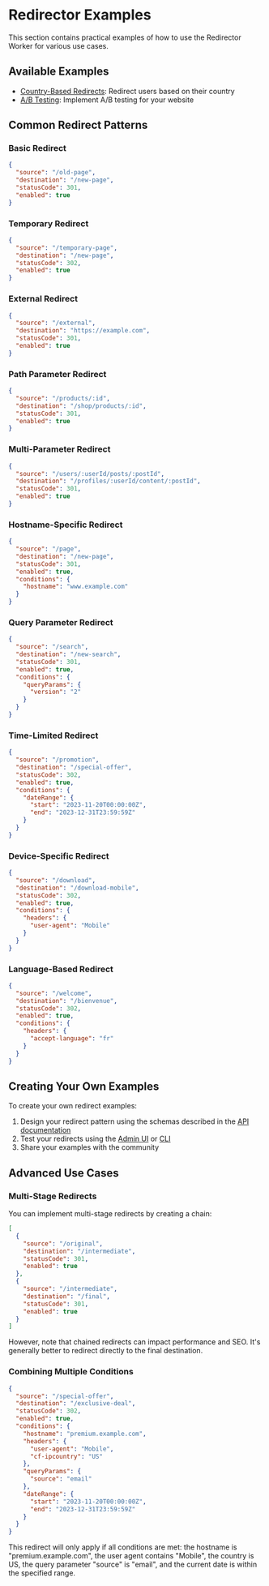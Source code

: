 # Redirector Examples

This section contains practical examples of how to use the Redirector Worker for various use cases.

## Available Examples

- [Country-Based Redirects](country-based-redirects.md): Redirect users based on their country
- [A/B Testing](a-b-testing.md): Implement A/B testing for your website

## Common Redirect Patterns

### Basic Redirect

```json
{
  "source": "/old-page",
  "destination": "/new-page",
  "statusCode": 301,
  "enabled": true
}
```

### Temporary Redirect

```json
{
  "source": "/temporary-page",
  "destination": "/new-page",
  "statusCode": 302,
  "enabled": true
}
```

### External Redirect

```json
{
  "source": "/external",
  "destination": "https://example.com",
  "statusCode": 301,
  "enabled": true
}
```

### Path Parameter Redirect

```json
{
  "source": "/products/:id",
  "destination": "/shop/products/:id",
  "statusCode": 301,
  "enabled": true
}
```

### Multi-Parameter Redirect

```json
{
  "source": "/users/:userId/posts/:postId",
  "destination": "/profiles/:userId/content/:postId",
  "statusCode": 301,
  "enabled": true
}
```

### Hostname-Specific Redirect

```json
{
  "source": "/page",
  "destination": "/new-page",
  "statusCode": 301,
  "enabled": true,
  "conditions": {
    "hostname": "www.example.com"
  }
}
```

### Query Parameter Redirect

```json
{
  "source": "/search",
  "destination": "/new-search",
  "statusCode": 301,
  "enabled": true,
  "conditions": {
    "queryParams": {
      "version": "2"
    }
  }
}
```

### Time-Limited Redirect

```json
{
  "source": "/promotion",
  "destination": "/special-offer",
  "statusCode": 302,
  "enabled": true,
  "conditions": {
    "dateRange": {
      "start": "2023-11-20T00:00:00Z",
      "end": "2023-12-31T23:59:59Z"
    }
  }
}
```

### Device-Specific Redirect

```json
{
  "source": "/download",
  "destination": "/download-mobile",
  "statusCode": 302,
  "enabled": true,
  "conditions": {
    "headers": {
      "user-agent": "Mobile"
    }
  }
}
```

### Language-Based Redirect

```json
{
  "source": "/welcome",
  "destination": "/bienvenue",
  "statusCode": 302,
  "enabled": true,
  "conditions": {
    "headers": {
      "accept-language": "fr"
    }
  }
}
```

## Creating Your Own Examples

To create your own redirect examples:

1. Design your redirect pattern using the schemas described in the [API documentation](../API.md)
2. Test your redirects using the [Admin UI](../ADMIN-UI.md) or [CLI](../CLI.md)
3. Share your examples with the community

## Advanced Use Cases

### Multi-Stage Redirects

You can implement multi-stage redirects by creating a chain:

```json
[
  {
    "source": "/original",
    "destination": "/intermediate",
    "statusCode": 301,
    "enabled": true
  },
  {
    "source": "/intermediate",
    "destination": "/final",
    "statusCode": 301,
    "enabled": true
  }
]
```

However, note that chained redirects can impact performance and SEO. It's generally better to redirect directly to the final destination.

### Combining Multiple Conditions

```json
{
  "source": "/special-offer",
  "destination": "/exclusive-deal",
  "statusCode": 302,
  "enabled": true,
  "conditions": {
    "hostname": "premium.example.com",
    "headers": {
      "user-agent": "Mobile",
      "cf-ipcountry": "US"
    },
    "queryParams": {
      "source": "email"
    },
    "dateRange": {
      "start": "2023-11-20T00:00:00Z",
      "end": "2023-12-31T23:59:59Z"
    }
  }
}
```

This redirect will only apply if all conditions are met: the hostname is "premium.example.com", the user agent contains "Mobile", the country is US, the query parameter "source" is "email", and the current date is within the specified range.